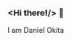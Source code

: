 ### <Hi there!/> 👋
I am Daniel Okita
<!--
**danokita/danokita** is a ✨ _special_ ✨ repository because its `README.md` (this file) appears on your GitHub profile.

Here are some ideas to get you started:

- 🔭 I’m currently working on ...
- 🌱 I’m currently learning HTML,CSS
- 👯 I’m looking to collaborate on Web Dev A.I Project,Machine Learning...
- 🤔 I’m looking for help with Web Dev or Anything tech I simply adore tech ...
- 💬 Ask me about why i love tech and my intrest in growing Africa tech identities ...
- 📫 How to reach me: ...
- 😄 Pronouns: ...We
- ⚡ Fun fact: I never had any programming experience just winging...
-->
